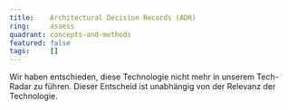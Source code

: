 ```yaml
---
title:    Architectural Decision Records (ADR)  
ring:     assess  
quadrant: concepts-and-methods
featured: false
tags:     []
---
```


Wir haben entschieden, diese Technologie nicht mehr in unserem Tech-Radar zu führen. Dieser Entscheid ist unabhängig von der Relevanz der Technologie.
